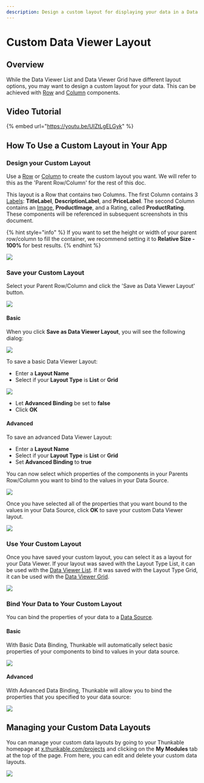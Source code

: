 ```yaml
---
description: Design a custom layout for displaying your data in a Data Viewer
---
```


# Custom Data Viewer Layout

## Overview

While the Data Viewer List and Data Viewer Grid have different layout options, you may want to design a custom layout for your data. This can be achieved with [Row](row.md) and [Column](column.md) components.

## Video Tutorial

{% embed url="https://youtu.be/UIZtLgELGyk" %}

## How To Use a Custom Layout in Your App

### Design your Custom Layout

Use a [Row](row.md) or [Column](column.md) to create the custom layout you want. We will refer to this as the 'Parent Row/Column' for the rest of this doc. 

This layout is a Row that contains two Columns. The first Column contains 3 [Labels](label.md): **TitleLabel**, **DescriptionLabel**, and **PriceLabel**. The second Column contains an [Image](image-1.md), **ProductImage**, and a Rating, called **ProductRating**. These components will be referenced in subsequent screenshots in this document.

{% hint style="info" %}
If you want to set the height or width of your parent row/column to fill the container, we recommend setting it to **Relative Size - 100%** for best results.
{% endhint %}

![](.gitbook/assets/initial-layout%20%282%29.png)

### Save your Custom Layout

Select your Parent Row/Column and click the 'Save as Data Viewer Layout' button.

![](.gitbook/assets/save-as-dv-layout.png)

#### Basic

When you click **Save as Data Viewer Layout**, you will see the following dialog:

![](.gitbook/assets/screen-shot-2020-09-14-at-10.20.08-am.png)

To save a basic Data Viewer Layout:

* Enter a **Layout Name**
* Select if your **Layout Type** is **List** or **Grid**

![](.gitbook/assets/screen-shot-2020-09-14-at-10.20.14-am.png)

* Let **Advanced Binding** be set to **false**
* Click **OK**

#### Advanced

To save an advanced Data Viewer Layout:

* Enter a **Layout Name**
* Select if your **Layout Type** is **List** or **Grid**
* Set **Advanced Binding** to **true**

You can now select which properties of the components in your Parents Row/Column you want to bind to the values in your Data Source.

![](.gitbook/assets/selectprops.png)

Once you have selected all of the properties that you want bound to the values in your Data Source, click **OK** to save your custom Data Viewer layout.

![](.gitbook/assets/boundprops.png)

### Use Your Custom Layout

Once you have saved your custom layout, you can select it as a layout for your Data Viewer. If your layout was saved with the Layout Type List, it can be used with the [Data Viewer List](data-viewer-list.md). If it was saved with the Layout Type Grid, it can be used with the [Data Viewer Grid](data-viewer-grid.md).

![](.gitbook/assets/select-custom-layout.png)

### Bind Your Data to Your Custom Layout

You can bind the properties of your data to a [Data Source](data-sources.md).

#### Basic

With Basic Data Binding, Thunkable will automatically select basic properties of your components to bind to values in your data source.

![](.gitbook/assets/simple-binding%20%281%29.png)

#### Advanced

With Advanced Data Binding, Thunkable will allow you to bind the properties that you specified to your data source:

![](.gitbook/assets/advanced-binding.png)

## Managing your Custom Data Layouts

You can manage your custom data layouts by going to your Thunkable homepage at [x.thunkable.com/projects](https://x.thunkable.com/projects) and clicking on the **My Modules** tab at the top of the page. From here, you can edit and delete your custom data layouts.

![](.gitbook/assets/screen-shot-2020-09-14-at-5.15.24-pm.png)

